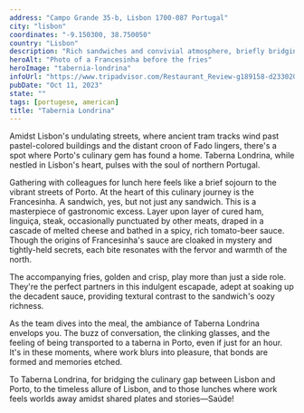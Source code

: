 ```yaml
---
address: "Campo Grande 35-b, Lisbon 1700-087 Portugal"
city: "lisbon"
coordinates: "-9.150300, 38.750050"
country: "Lisbon"
description: "Rich sandwiches and convivial atmosphere, briefly bridging the cities' distinct culinary realms"
heroAlt: "Photo of a Francesinha before the fries"
heroImage: "tabernia-londrina"
infoUrl: "https://www.tripadvisor.com/Restaurant_Review-g189158-d23302009-Reviews-Taberna_Londrina_Lisboa_Campo_Grande-Lisbon_Lisbon_District_Central_Portugal.html"
pubDate: "Oct 11, 2023"
state: ""
tags: [portugese, american]
title: "Tabernia Londrina"
---
```


Amidst Lisbon's undulating streets, where ancient tram tracks wind past pastel-colored buildings and the distant croon of Fado lingers, there's a spot where Porto's culinary gem has found a home. Taberna Londrina, while nestled in Lisbon's heart, pulses with the soul of northern Portugal.

Gathering with colleagues for lunch here feels like a brief sojourn to the vibrant streets of Porto. At the heart of this culinary journey is the Francesinha. A sandwich, yes, but not just any sandwich. This is a masterpiece of gastronomic excess. Layer upon layer of cured ham, linguiça, steak, occasionally punctuated by other meats, draped in a cascade of melted cheese and bathed in a spicy, rich tomato-beer sauce. Though the origins of Francesinha's sauce are cloaked in mystery and tightly-held secrets, each bite resonates with the fervor and warmth of the north.

The accompanying fries, golden and crisp, play more than just a side role. They're the perfect partners in this indulgent escapade, adept at soaking up the decadent sauce, providing textural contrast to the sandwich's oozy richness.

As the team dives into the meal, the ambiance of Taberna Londrina envelops you. The buzz of conversation, the clinking glasses, and the feeling of being transported to a taberna in Porto, even if just for an hour. It's in these moments, where work blurs into pleasure, that bonds are formed and memories etched.

To Taberna Londrina, for bridging the culinary gap between Lisbon and Porto, to the timeless allure of Lisbon, and to those lunches where work feels worlds away amidst shared plates and stories—Saúde!
